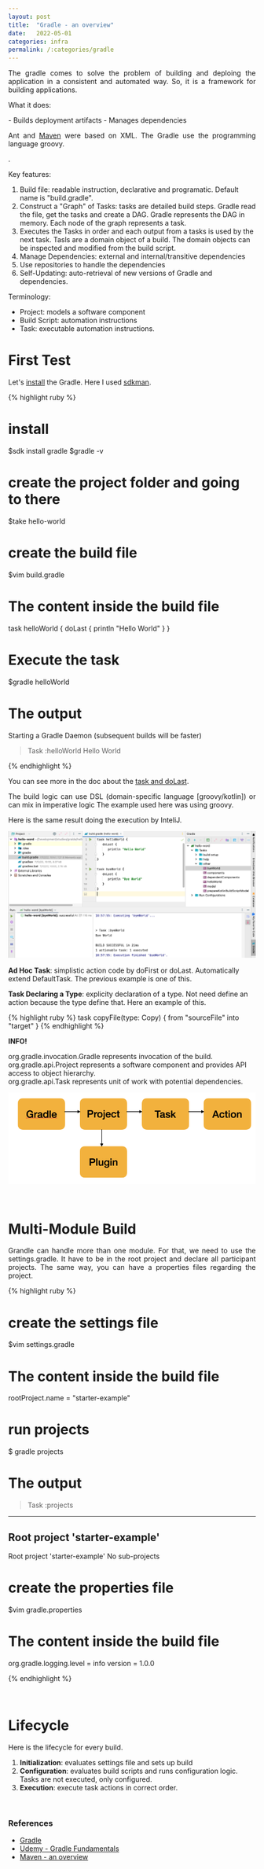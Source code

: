 ```yaml
---
layout: post
title:  "Gradle - an overview"
date:   2022-05-01
categories: infra
permalink: /:categories/gradle
---
```


<p style="text-align: justify;">The gradle comes to solve the problem of building and deploing the application in a consistent and automated way. So, it is a framework for building applications.</p

<p>What it does:</p>
- Builds deployment artifacts
- Manages dependencies

<p style="text-align: justify;">Ant and <a href="https://fabiana2611.github.io/infra/maven">Maven</a> were based on XML. The Gradle use the programming language groovy.</p>.

<p>Key features:</p>

<ol>
  <li>Build file: readable instruction, declarative and programatic. Default name is "build.gradle".</li>
  <li>Construct a "Graph" of Tasks: tasks are detailed build steps. Gradle read the file, get the tasks and create a DAG. Gradle represents the DAG in memory. Each node of the graph represents a task.</li>
  <li>Executes the Tasks in order and each output from a tasks is used by the next task. Tasls are a domain object of a build. The domain objects can be inspected and modified from the build script.</li>
  <li>Manage Dependencies: external and internal/transitive dependencies</li>
  <li>Use repositories to handle the dependencies</li>
  <li>Self-Updating: auto-retrieval of new versions of Gradle and dependencies.</li>
</ol>

<p>Terminology:</p>

<ul>
  <li>Project: models a software component</li>
  <li>Build Script: automation instructions</li>
  <li>Task: executable automation instructions.</li>
</ul>

<h1>First Test</h1>

<p style="text-align: justify;">Let's <a href="https://gradle.org/install/">install</a> the Gradle. Here I used <a href="https://sdkman.io/">sdkman</a>.</p>

{% highlight ruby %}
# install
$sdk install gradle
$gradle -v

# create the project folder and going to there
$take hello-world

# create the build file
$vim build.gradle

# The content inside the build file
task helloWorld {
   doLast {
      println "Hello World"
   }
}

# Execute the task
$gradle helloWorld

# The output
Starting a Gradle Daemon (subsequent builds will be faster)
> Task :helloWorld
Hello World

{% endhighlight %}

<p style="text-align: justify;">You can see more in the doc about the <a href="https://docs.gradle.org/current/dsl/org.gradle.api.Task.html#org.gradle.api.Task">task and doLast</a>.</p>

<p style="text-align: justify;">The build logic can use DSL (domain-specific language [groovy/kotlin]) or can mix in imperative logic The example used here was using groovy.</p>

<p>Here is the same result doing the execution by InteliJ.</p>

<p><center>
  <img src="/img/infra/gradle_first.png" />
</center></p>

<p><b>Ad Hoc Task</b>: simplistic action code by doFirst or doLast. Automatically extend DefaultTask. The previous example is one of this.</p>

<p><b>Task Declaring a Type</b>: explicity declaration of a type. Not need define an action because the type define that. Here an example of this.</p>

{% highlight ruby %}
task copyFile(type: Copy) {
   from "sourceFile"
   into "target"
}
{% endhighlight %}

<p><b>INFO!</b></p>

<p>
  org.gradle.invocation.Gradle represents invocation of the build.<br />
  org.gradle.api.Project represents a software component and provides API access to object hierarchy.<br />
  org.gradle.api.Task represents unit of work with potential dependencies.
</p>

<p><center>
  <img src="/img/infra/domainobject.png" />
</center></p>

<p></p>


<br />
<h1>Multi-Module Build</h1>

<p style="text-align: justify;">Grandle can handle more than one module. For that, we need to use the settings.gradle. It have to be in the root project and declare all participant projects. The same way, you can have a properties files regarding the project.</p>

{% highlight ruby %}
# create the settings file
$vim settings.gradle

# The content inside the build file
rootProject.name = "starter-example"

# run projects
$ gradle projects

# The output
> Task :projects
------------------------------------------------------------
Root project 'starter-example'
------------------------------------------------------------
Root project 'starter-example'
No sub-projects

# create the properties file
$vim gradle.properties

# The content inside the build file
org.gradle.logging.level = info
version = 1.0.0

{% endhighlight %}

<br />
<h1>Lifecycle</h1>

<p>Here is the lifecycle for every build.</p>

<ol>
  <li><b>Initialization</b>: evaluates settings file and sets up build</li>
  <li><b>Configuration</b>: evaluates build scripts and runs configuration logic. Tasks are not executed, only configured.</li>
  <li><b>Execution</b>: execute task actions in correct order.</li>
</ol>

<br />
<h3>References</h3>
<ul>
  <li><a href="https://gradle.org/">Gradle</a></li>
  <li><a href="https://www.udemy.com/course/gradle-fundamentals/">Udemy - Gradle Fundamentals</a></li>
  <li><a href="https://fabiana2611.github.io/infra/maven">Maven - an overview</a></li>
</ul>  
